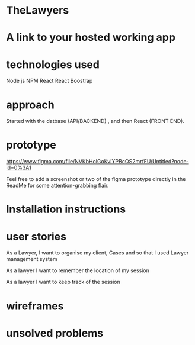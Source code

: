 # TheLawyers




# A link to your hosted working app

# technologies used
Node js 
NPM 
React 
React Boostrap 


# approach 

Started with the datbase (API/BACKEND) , and then React (FRONT END). 

# prototype 

https://www.figma.com/file/NVKbHolGoKvIYPBcOS2mrfFU/Untitled?node-id=0%3A1 

Feel free to add a screenshot or two of the figma prototype directly in the ReadMe for some attention-grabbing flair.

# Installation instructions 

# user stories 

As a Lawyer, I want to organise my client, Cases and  so that I used 
Lawyer management system

As a lawyer I want to remember the location of my session 

As a lawyer I want to keep track of the session

#  wireframes 


# unsolved problems 
